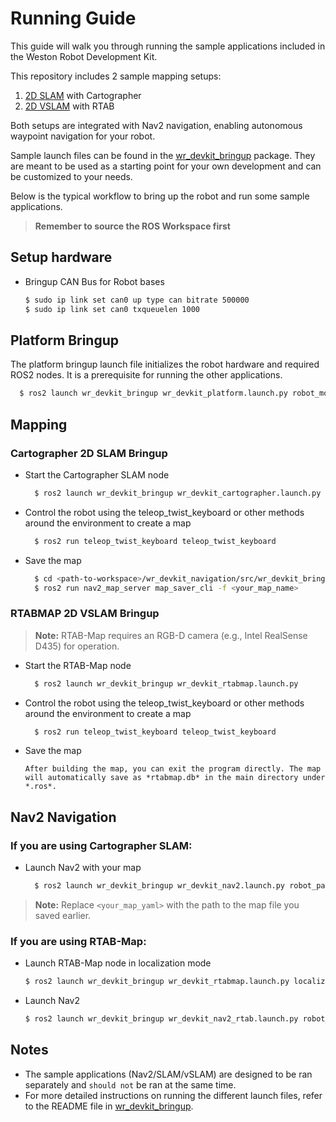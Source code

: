 # Running Guide
This guide will walk you through running the sample applications included in the Weston Robot Development Kit.

This repository includes 2 sample mapping setups:
 1. [2D SLAM](#sample-2d-slam) with Cartographer
 2. [2D VSLAM](#sample-2d-visual-slam) with RTAB

Both setups are integrated with Nav2 navigation, enabling autonomous waypoint navigation for your robot.

Sample launch files can be found in the [wr_devkit_bringup](/src/wr_devkit_bringup/) package. They are meant to be used as a starting point for your own development and can be customized to your needs.

Below is the typical workflow to bring up the robot and run some sample applications.  
> **Remember to source the ROS Workspace first**



## Setup hardware
* Bringup CAN Bus for Robot bases
  ```bash
  $ sudo ip link set can0 up type can bitrate 500000
  $ sudo ip link set can0 txqueuelen 1000
  ```

## Platform Bringup
  The platform bringup launch file initializes the robot hardware and required ROS2 nodes. It is a prerequisite for running the other applications.
  ```bash
    $ ros2 launch wr_devkit_bringup wr_devkit_platform.launch.py robot_model:=ranger_mini_v2
  ```

## Mapping
### Cartographer 2D SLAM Bringup
  * Start the Cartographer SLAM node
    ```bash
      $ ros2 launch wr_devkit_bringup wr_devkit_cartographer.launch.py
    ```
  * Control the robot using the teleop_twist_keyboard or other methods around the environment to create a map
    ```bash
      $ ros2 run teleop_twist_keyboard teleop_twist_keyboard
    ```
  * Save the map
    ```bash
      $ cd <path-to-workspace>/wr_devkit_navigation/src/wr_devkit_bringup/maps
      $ ros2 run nav2_map_server map_saver_cli -f <your_map_name>
    ```

### RTABMAP 2D VSLAM Bringup
  > **Note:** RTAB-Map requires an RGB-D camera (e.g., Intel RealSense D435) for operation.
  * Start the RTAB-Map node
    ```bash
      $ ros2 launch wr_devkit_bringup wr_devkit_rtabmap.launch.py
    ```
  * Control the robot using the teleop_twist_keyboard or other methods around the environment to create a map
    ```bash
      $ ros2 run teleop_twist_keyboard teleop_twist_keyboard
    ```
  * Save the map
    ```
    After building the map, you can exit the program directly. The map will automatically save as *rtabmap.db* in the main directory under *.ros*.
    ```

## Nav2 Navigation
### If you are using Cartographer SLAM:
  * Launch Nav2 with your map
    ```bash
      $ ros2 launch wr_devkit_bringup wr_devkit_nav2.launch.py robot_param:=nav2_ranger_mini.param.yaml map:=<your_map_yaml>
    ```
  > **Note:** Replace `<your_map_yaml>` with the path to the map file you saved earlier.
### If you are using RTAB-Map:
  * Launch RTAB-Map node in localization mode
    ```bash
    $ ros2 launch wr_devkit_bringup wr_devkit_rtabmap.launch.py localization:=true
    ```
  * Launch Nav2
    ```bash
    $ ros2 launch wr_devkit_bringup wr_devkit_nav2_rtab.launch.py robot_param:=nav2_scout_mini_rtab.param.yaml
    ```

## Notes
* The sample applications (Nav2/SLAM/vSLAM) are designed to be ran separately and `should not` be ran at the same time.
* For more detailed instructions on running the different launch files, refer to the README file in [wr_devkit_bringup](/src/wr_devkit_bringup/).